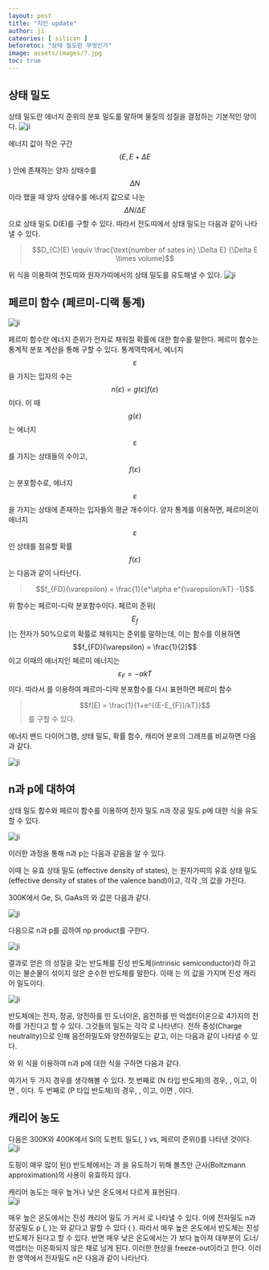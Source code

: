 ```yaml
---
layout: post
title: "지인 update"
author: ji
cateories: [ silicon ]
beforetoc: "상태 밀도란 무엇인가"
image: assets/images/7.jpg
toc: true
---
```


## 상태 밀도

상태 밀도란 에너지 준위의 분포 밀도를 말하며 물질의 성질을 결정하는 기본적인 양이다.
![ji](/images/ji1.JPG)


에너지 값이 작은 구간$$(E, E+\Delta E$$) 안에 존재하는 양자 상태수를 $$\Delta N$$이라 했을 때 양자 상태수를 에너지 값으로 나눈 $$\Delta N/\Delta E$$으로 상태 밀도 D(E)를 구할 수 있다. 따라서 전도띠에서 상태 밀도는 다음과 같이 나타낼 수 있다.

> $$D_{C}(E) \equiv \frac{\text{number of sates in} \Delta E} {\Delta E \times volume}$$
                  

위 식을 이용하여 전도띠와 원자가띠에서의 상태 밀도를 유도해낼 수 있다.
![ji](/images/ji3.JPG)



## 페르미 함수 (페르미-디랙 통계)
![ji](/images/ji4.JPG)

페르미 함수란 에너지 준위가 전자로 채워질 확률에 대한 함수를 말한다. 
페르미 함수는 통계적 분포 계산을 통해 구할 수 있다. 통계역학에서, 에너지$$\varepsilon$$ 을 가지는 입자의 수는$$n(\varepsilon) = g(\varepsilon)f(\varepsilon)$$ 이다. 이 때 $$g(\varepsilon)$$는 에너지 $$\varepsilon$$를 가지는 상태들의 수이고, $$f(\varepsilon)$$는 분포함수로, 에너지 $$\varepsilon$$을 가지는 상태에 존재하는 입자들의 평균 개수이다. 양자 통계를 이용하면, 페르미온이 에너지 $$\varepsilon$$인 상태를 점유할 확률 $$f(\varepsilon)$$는 다음과 같이 나타난다.
> $$f_{FD}(\varepsilon) = \frac{1}{e^\alpha e^{\varepsilon/kT} -1}$$

위 함수는 페르미-디락 분포함수이다. 페르미 준위($$E_{f}$$)는 전자가 50%으로의 확률로 채워지는 준위를 말하는데, 이는 함수를 이용하면 $$f_{FD}(\varepsilon) = \frac{1}{2}$$이고 이때의 에너지인 페르미 에너지는 $$\varepsilon_{F} = -\alpha kT$$이다. 따라서 를 이용하여 페르미-디락 분포함수를 다시 표현하면 페르미 함수
> $$f(E) = \frac{1}{1+e^{(E-E_{F})/kT}}$$
를 구할 수 있다.

에너지 밴드 다이어그램, 상태 밀도, 확률 함수, 캐리어 분포의 그래프를 비교하면 다음과 같다. 

![ji](/images/ji7.jpg)

## n과 p에 대하여
상태 밀도 함수와 페르미 함수를 이용하여 전자 밀도 n과 정공 밀도 p에 대한 식을 유도할 수 있다.

![ji](/images/ji8.JPG)

이러한 과정을 통해 n과 p는 다음과 같음을 알 수 있다. 
                   
이때 는 유효 상태 밀도 (effective density of states), 는 원자가띠의 유효 상태 밀도 (effective density of states of the valence band)이고, 각각 ,의 값을 가진다. 

300K에서 Ge, Si, GaAs의 와  값은 다음과 같다.

![ji](/images/ji12.png)


다음으로 n과 p를 곱하여 np product를 구한다.  

![ji](/images/ji13.JPG)

결과로 얻은 의 성질을 갖는 반도체를 진성 반도체(intrinsic semiconductor)라 하고 이는 불순물이 섞이지 않은 순수한 반도체를 말한다. 이때 는 의 값을 가지며 진성 캐리어 밀도이다. 

 
![ji](/images/ji16.JPG)

반도체에는 전자, 정공, 양전하를 띤 도너이온, 음전하를 띤 억셉터이온으로 4가지의 전하를 가진다고 할 수 있다. 그것들의 밀도는 각각 로 나타낸다. 전하 중성(Charge neutrality)으로 인해 음전하밀도와 양전하밀도는 같고, 이는 다음과 같이 나타낼 수 있다.  

 와 위 식을 이용하여 n과 p에 대한 식을 구하면 다음과 같다.
   

여기서 두 가지 경우를 생각해볼 수 있다.
첫 번째로  (N 타입 반도체)의 경우,
,  이고,  이면 , 이다.
두 번째로  (P 타입 반도체)의 경우,
,  이고,  이면 , 이다.






## 캐리어 농도
다음은 300K와 400K에서 Si의 도펀트 밀도(, ) vs, 페르미 준위()를 나타낸 것이다.
![ji](/images/carrierconcentrations.jpg)

도핑이 매우 많이 된() 반도체에서는 과 을 유도하기 위해 볼츠만 근사(Boltzmann approximation)의 사용이 유효하지 않다. 

캐리어 농도는 매우 높거나 낮은 온도에서 다르게 표현된다.  
![ji](/images/zoshd.JPG)

매우 높은 온도에서는 진성 캐리어 밀도 가 커서 로 나타낼 수 있다. 이에 전자밀도 n과 정공밀도 p (, )는 와 같다고 말할 수 있다 (  ). 따라서 매우 높은 온도에서 반도체는 진성반도체가 된다고 할 수 있다. 반면 매우 낮은 온도에서는 가 보다 높아져 대부분의 도너/억셉터는 이온화되지 않은 채로 남게 된다. 이러한 현상을 freeze-out이라고 한다. 이러한 영역에서 전자밀도 n은 다음과 같이 나타난다.  

